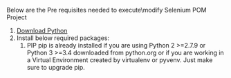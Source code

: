 Below are the Pre requisites needed to execute\modify Selenium POM Project

1. [Download Python](https://www.python.org/downloads/)
2. Install below required packages:
   1. PIP 
   pip is already installed if you are using Python 2 >=2.7.9 or Python 3 >=3.4 downloaded from 		python.org
   or 
   if you are working in a Virtual Environment created by virtualenv or pyvenv. Just make sure to upgrade 		pip.
	
